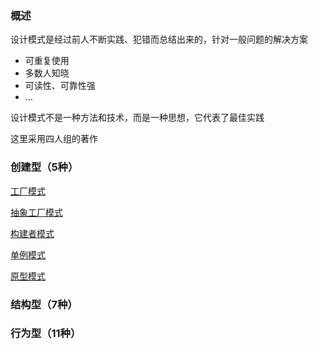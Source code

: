 ### 概述
设计模式是经过前人不断实践、犯错而总结出来的，针对一般问题的解决方案

* 可重复使用
* 多数人知晓
* 可读性、可靠性强
* ...

设计模式不是一种方法和技术，而是一种思想，它代表了最佳实践

这里采用四人组的著作

### 创建型（5种）
[工厂模式](./工厂模式.md)

[抽象工厂模式](./抽象工厂模式.md)

[构建者模式](./构建者模式.md)

[单例模式](./单例模式.md)

[原型模式](./原型模式.md)

### 结构型（7种）

### 行为型（11种）